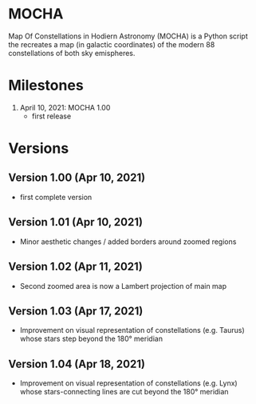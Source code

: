 # MOCHA
Map Of Constellations in Hodiern Astronomy (MOCHA) is a Python script the recreates a map (in galactic coordinates) of the modern 88 constellations of both sky emispheres.

# Milestones
1. April 10, 2021: MOCHA 1.00
   - first release

# Versions
## Version 1.00 (Apr 10, 2021)
- first complete version
## Version 1.01 (Apr 10, 2021)
- Minor aesthetic changes / added borders around zoomed regions
## Version 1.02 (Apr 11, 2021)
- Second zoomed area is now a Lambert projection of main map
## Version 1.03 (Apr 17, 2021)
- Improvement on visual representation of constellations (e.g. Taurus) whose stars step beyond the 180° meridian
## Version 1.04 (Apr 18, 2021)
- Improvement on visual representation of constellations (e.g. Lynx) whose stars-connecting lines are cut beyond the 180° meridian
